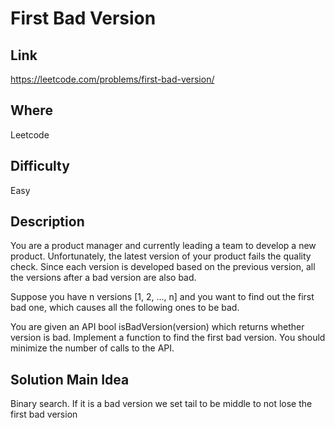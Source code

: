 # First Bad Version

## Link

https://leetcode.com/problems/first-bad-version/

## Where

Leetcode

## Difficulty

Easy

## Description

You are a product manager and currently leading a team to develop a new product. Unfortunately, the latest version of your product fails the quality check. Since each version is developed based on the previous version, all the versions after a bad version are also bad.

Suppose you have n versions [1, 2, ..., n] and you want to find out the first bad one, which causes all the following ones to be bad.

You are given an API bool isBadVersion(version) which returns whether version is bad. Implement a function to find the first bad version. You should minimize the number of calls to the API.

## Solution Main Idea

Binary search. If it is a bad version we set tail to be middle to not lose the first bad version
